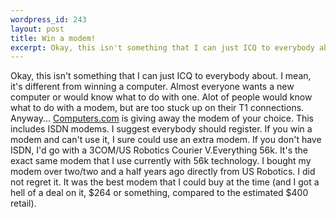 ```yaml
--- 
wordpress_id: 243
layout: post
title: Win a modem!
excerpt: Okay, this isn't something that I can just ICQ to everybody about.  I mean, it's different from winning a computer.  Almost everyone wants a new computer or would know what to do with one.  Alot of people would know what to do with a modem, but are too stuck up on their T1 connections.  Anyway... <a href="http://www.computers.com/">Computers.com</a> is giving away the modem of your choice.  This includes ISDN modems.  I suggest everybody should register.  If you win a modem and can't use it, I sure could use an extra modem.  If you don't have ISDN, I'd go with a 3COM/US Robotics Courier V.Everything 56k.  It's the exact same modem that I use currently with 56k technology.  I bought my modem over two/two and a half years ago directly from US Robotics.  I did not regret it.  It was the best modem that I could buy at the time (and I got a hell of a deal on it, $264 or something, compared to the estimated $400 retail).
---
```

Okay, this isn't something that I can just ICQ to everybody about.  I mean, it's different from winning a computer.  Almost everyone wants a new computer or would know what to do with one.  Alot of people would know what to do with a modem, but are too stuck up on their T1 connections.  Anyway... <a href="http://www.computers.com/">Computers.com</a> is giving away the modem of your choice.  This includes ISDN modems.  I suggest everybody should register.  If you win a modem and can't use it, I sure could use an extra modem.  If you don't have ISDN, I'd go with a 3COM/US Robotics Courier V.Everything 56k.  It's the exact same modem that I use currently with 56k technology.  I bought my modem over two/two and a half years ago directly from US Robotics.  I did not regret it.  It was the best modem that I could buy at the time (and I got a hell of a deal on it, $264 or something, compared to the estimated $400 retail).
